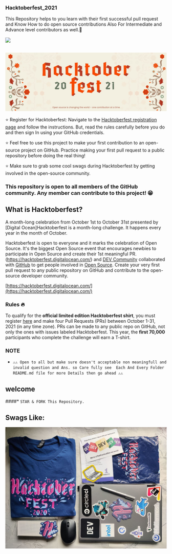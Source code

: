 ### Hacktoberfest_2021
This Repository helps to you learn with their first successful pull request and Know How to do open source contributions Also For Intermediate and Advance level contributors as well.:partying_face:


<a href="https://github.com/Jai54/Hacktoberfest---2021/"><img align='center' height="30" src="https://img.shields.io/badge/Hacktoberfest-2021-orange.svg?&style=for-the-badge&logo=KD&logoColor=blue" /></a> <br><br>

<p align="center"><img src="https://github.com/Jai54/Hacktoberfest---2021/blob/main/Hacktoberfest_2021.jpg" alt="Web Developement Image" width=850px />
 
:star: Register for Hacktoberfest: Navigate to the [Hacktoberfest registration page](https://hacktoberfest.digitalocean.com/) and follow the instructions. But, read the rules carefully before you do and then sign In using your GitHub credentials.

:star: Feel free to use this project to make your first contribution to an open-source project on GitHub. Practice making your first pull request to a public repository before doing the real thing!

:star: Make sure to grab some cool swags during Hacktoberfest by getting involved in the open-source community.

### This repository is open to all members of the GitHub community. Any member can contribute to this project! :grin:


## What is Hacktoberfest?
A month-long celebration from October 1st to October 31st presented by [Digital Ocean]Hacktoberfest is a month-long challenge. It happens every year in the month of October.

Hacktoberfest is open to everyone and it marks the celebration of Open Source. It's the biggest Open Source event that encourages newbies to participate in Open Source and create their 1st meaningful PR.(https://hacktoberfest.digitalocean.com/) and [DEV Community](https://dev.to/) collaborated with [GitHub](https://github.com/blog/2433-celebrate-open-source-this-october-with-hacktoberfest) to get people involved in [Open Source](https://github.com/open-source). Create your very first pull request to any public repository on GitHub and contribute to the open-source developer community.

[https://hacktoberfest.digitalocean.com/](https://hacktoberfest.digitalocean.com/)

### Rules :fire:
To qualify for the __official limited edition Hacktoberfest shirt__, you must register [here](https://hacktoberfest.digitalocean.com/) and make four Pull Requests (PRs) between October 1-31, 2021 (in any time zone). PRs can be made to any public repo on GitHub, not only the ones with issues labeled Hacktoberfest. This year, the __first 70,000__ participants who complete the challenge will earn a T-shirt.
<br>
 
 <p align="center"><h3>NOTE</h3></p>
 
*	```⚠️⚠️ Open to all but make sure doesn't acceptable non meaningfull and invalid question and Ans. so Care fully see  Each And Every Folder README.md file for more Details then go ahead ⚠️⚠️```

## welcome 



####*	`STAR & FORK This Repository.`

## Swags Like: 

<p align="center"><img src="https://github.com/Jai54/Hacktoberfest---2021/blob/main/hf.jpeg" alt="Web Developement Image" width=850px />


